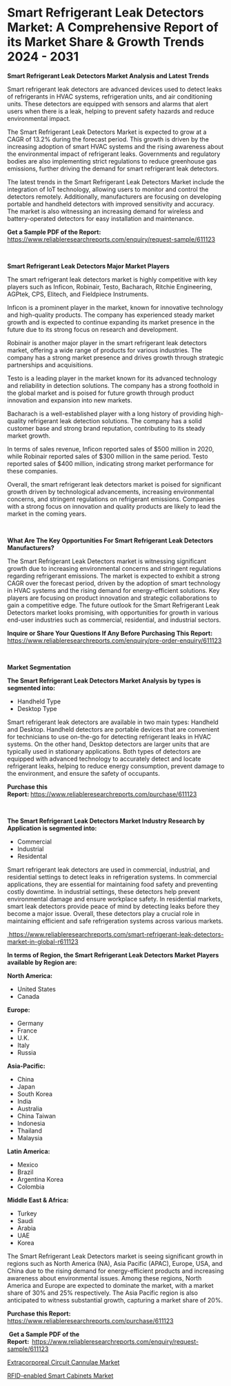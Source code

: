 <p><h1>Smart Refrigerant Leak Detectors Market: A Comprehensive Report of its Market Share & Growth Trends 2024 - 2031</h1></p><p><strong>Smart Refrigerant Leak Detectors Market Analysis and Latest Trends</strong></p>
<p><p>Smart refrigerant leak detectors are advanced devices used to detect leaks of refrigerants in HVAC systems, refrigeration units, and air conditioning units. These detectors are equipped with sensors and alarms that alert users when there is a leak, helping to prevent safety hazards and reduce environmental impact.</p><p>The Smart Refrigerant Leak Detectors Market is expected to grow at a CAGR of 13.2% during the forecast period. This growth is driven by the increasing adoption of smart HVAC systems and the rising awareness about the environmental impact of refrigerant leaks. Governments and regulatory bodies are also implementing strict regulations to reduce greenhouse gas emissions, further driving the demand for smart refrigerant leak detectors.</p><p>The latest trends in the Smart Refrigerant Leak Detectors Market include the integration of IoT technology, allowing users to monitor and control the detectors remotely. Additionally, manufacturers are focusing on developing portable and handheld detectors with improved sensitivity and accuracy. The market is also witnessing an increasing demand for wireless and battery-operated detectors for easy installation and maintenance.</p></p>
<p><strong>Get a Sample PDF of the Report:&nbsp;</strong> <a href="https://www.reliableresearchreports.com/enquiry/request-sample/611123">https://www.reliableresearchreports.com/enquiry/request-sample/611123</a></p>
<p>&nbsp;</p>
<p><strong>Smart Refrigerant Leak Detectors Major Market Players</strong></p>
<p><p>The smart refrigerant leak detectors market is highly competitive with key players such as Inficon, Robinair, Testo, Bacharach, Ritchie Engineering, AGPtek, CPS, Elitech, and Fieldpiece Instruments. </p><p>Inficon is a prominent player in the market, known for innovative technology and high-quality products. The company has experienced steady market growth and is expected to continue expanding its market presence in the future due to its strong focus on research and development.</p><p>Robinair is another major player in the smart refrigerant leak detectors market, offering a wide range of products for various industries. The company has a strong market presence and drives growth through strategic partnerships and acquisitions.</p><p>Testo is a leading player in the market known for its advanced technology and reliability in detection solutions. The company has a strong foothold in the global market and is poised for future growth through product innovation and expansion into new markets.</p><p>Bacharach is a well-established player with a long history of providing high-quality refrigerant leak detection solutions. The company has a solid customer base and strong brand reputation, contributing to its steady market growth.</p><p>In terms of sales revenue, Inficon reported sales of $500 million in 2020, while Robinair reported sales of $300 million in the same period. Testo reported sales of $400 million, indicating strong market performance for these companies.</p><p>Overall, the smart refrigerant leak detectors market is poised for significant growth driven by technological advancements, increasing environmental concerns, and stringent regulations on refrigerant emissions. Companies with a strong focus on innovation and quality products are likely to lead the market in the coming years.</p></p>
<p>&nbsp;</p>
<p><strong>What Are The Key Opportunities For Smart Refrigerant Leak Detectors Manufacturers?</strong></p>
<p><p>The Smart Refrigerant Leak Detectors market is witnessing significant growth due to increasing environmental concerns and stringent regulations regarding refrigerant emissions. The market is expected to exhibit a strong CAGR over the forecast period, driven by the adoption of smart technology in HVAC systems and the rising demand for energy-efficient solutions. Key players are focusing on product innovation and strategic collaborations to gain a competitive edge. The future outlook for the Smart Refrigerant Leak Detectors market looks promising, with opportunities for growth in various end-user industries such as commercial, residential, and industrial sectors.</p></p>
<p><strong>Inquire or Share Your Questions If Any Before Purchasing This Report:</strong> <a href="https://www.reliableresearchreports.com/enquiry/pre-order-enquiry/611123">https://www.reliableresearchreports.com/enquiry/pre-order-enquiry/611123</a></p>
<p>&nbsp;</p>
<p><strong>Market Segmentation</strong></p>
<p><strong>The Smart Refrigerant Leak Detectors Market Analysis by types is segmented into:</strong></p>
<p><ul><li>Handheld Type</li><li>Desktop Type</li></ul></p>
<p><p>Smart refrigerant leak detectors are available in two main types: Handheld and Desktop. Handheld detectors are portable devices that are convenient for technicians to use on-the-go for detecting refrigerant leaks in HVAC systems. On the other hand, Desktop detectors are larger units that are typically used in stationary applications. Both types of detectors are equipped with advanced technology to accurately detect and locate refrigerant leaks, helping to reduce energy consumption, prevent damage to the environment, and ensure the safety of occupants.</p></p>
<p><strong>Purchase this Report:&nbsp;</strong><a href="https://www.reliableresearchreports.com/purchase/611123">https://www.reliableresearchreports.com/purchase/611123</a></p>
<p>&nbsp;</p>
<p><strong>The Smart Refrigerant Leak Detectors Market Industry Research by Application is segmented into:</strong></p>
<p><ul><li>Commercial</li><li>Industrial</li><li>Residental</li></ul></p>
<p><p>Smart refrigerant leak detectors are used in commercial, industrial, and residential settings to detect leaks in refrigeration systems. In commercial applications, they are essential for maintaining food safety and preventing costly downtime. In industrial settings, these detectors help prevent environmental damage and ensure workplace safety. In residential markets, smart leak detectors provide peace of mind by detecting leaks before they become a major issue. Overall, these detectors play a crucial role in maintaining efficient and safe refrigeration systems across various markets.</p></p>
<p><a href="https://www.reliableresearchreports.com/smart-refrigerant-leak-detectors-market-in-global-r611123">&nbsp;https://www.reliableresearchreports.com/smart-refrigerant-leak-detectors-market-in-global-r611123</a></p>
<p><strong>In terms of Region, the Smart Refrigerant Leak Detectors Market Players available by Region are:</strong></p>
<p>
    <p> <strong> North America: </strong>
        <ul>
            <li>United States</li>
            <li>Canada</li>
        </ul>
        </p> 
    <p> <strong> Europe: </strong>
        <ul>
            <li>Germany</li>
            <li>France</li>
            <li>U.K.</li>
            <li>Italy</li>
            <li>Russia</li>
        </ul>
        </p> 
    <p> <strong> Asia-Pacific: </strong>
        <ul>
            <li>China</li>
            <li>Japan</li>
            <li>South Korea</li>
            <li>India</li>
            <li>Australia</li>
            <li>China Taiwan</li>
            <li>Indonesia</li>
            <li>Thailand</li>
            <li>Malaysia</li>
        </ul>
        </p> 
    <p> <strong> Latin America: </strong>
        <ul>
            <li>Mexico</li>
            <li>Brazil</li>
            <li>Argentina Korea</li>
            <li>Colombia</li>
        </ul>
        </p> 
    <p> <strong> Middle East & Africa: </strong>
        <ul>
            <li>Turkey</li>
            <li>Saudi</li>
            <li>Arabia</li>
            <li>UAE</li>
            <li>Korea</li>
        </ul>
    </p>
    </p>
<p><p>The Smart Refrigerant Leak Detectors market is seeing significant growth in regions such as North America (NA), Asia Pacific (APAC), Europe, USA, and China due to the rising demand for energy-efficient products and increasing awareness about environmental issues. Among these regions, North America and Europe are expected to dominate the market, with a market share of 30% and 25% respectively. The Asia Pacific region is also anticipated to witness substantial growth, capturing a market share of 20%.</p></p>
<p><strong>Purchase this Report: </strong><a href="https://www.reliableresearchreports.com/purchase/611123">https://www.reliableresearchreports.com/purchase/611123</a></p>
<p>&nbsp;<strong>Get a Sample PDF of the Report:&nbsp;&nbsp;</strong><a href="https://www.reliableresearchreports.com/enquiry/request-sample/611123">https://www.reliableresearchreports.com/enquiry/request-sample/611123</a></p>
<p><strong></strong></p>
<p><p><a href="https://github.com/ofpaqrof92/Market-Research-Report-List-1/blob/main/extracorporeal-circuit-cannulae-market.md">Extracorporeal Circuit Cannulae Market</a></p><p><a href="https://github.com/HowardDelgaXXfnf/Market-Research-Report-List-1/blob/main/rfid-enabled-smart-cabinets-market.md">RFID-enabled Smart Cabinets Market</a></p></p>